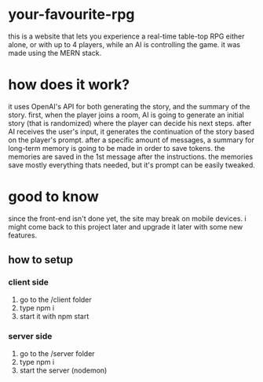 # your-favourite-rpg
this is a website that lets you experience a real-time table-top RPG either alone, or with up to 4 players, while an AI is controlling the game. it was made using the MERN stack.

# how does it work?
it uses OpenAI's API for both generating the story, and the summary of the story.
first, when the player joins a room, AI is going to generate an initial story (that is randomized) where the player can decide his next steps. after AI receives the user's input, it generates the continuation of the story based on the player's prompt. 
after a specific amount of messages, a summary for long-term memory is going to be made in order to save tokens. the memories are saved in the 1st message after the instructions. the memories save mostly everything thats needed, but it's prompt can be easily tweaked.

# good to know
since the front-end isn't done yet, the site may break on mobile devices.
i might come back to this project later and upgrade it later with some new features.

## how to setup
### client side
1. go to the /client folder
2. type npm i
3. start it with npm start
### server side
1. go to the /server folder
2. type npm i
3. start the server (nodemon)
